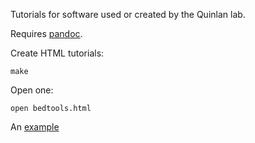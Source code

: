 Tutorials for software used or created by the Quinlan lab.

Requires [pandoc](http://johnmacfarlane.net/pandoc/installing.html).

Create HTML tutorials:

	make

Open one:

	open bedtools.html
	
An [example](http://quinlanlab.org/tutorials/cshl2013/gemini.html)
